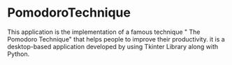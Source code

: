 # PomodoroTechnique
This application is the implementation of a famous technique " The Pomodoro Technique" that helps people to improve their productivity. it is a desktop-based application developed by using Tkinter Library along with Python.
